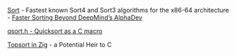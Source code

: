 [Sort](https://github.com/mimicry-ai/sort) - Fastest known Sort4 and Sort3 algorithms for the x86-64 architecture - [Faster Sorting Beyond DeepMind’s AlphaDev](https://www.mimicry.ai/faster-sorting-beyond-deepminds-alphadev)

[qsort.h - Quicksort as a C macro](https://github.com/svpv/qsort)


[Topsort in Zig](https://github.com/williamw520/toposort) - a Potential Heir to C
